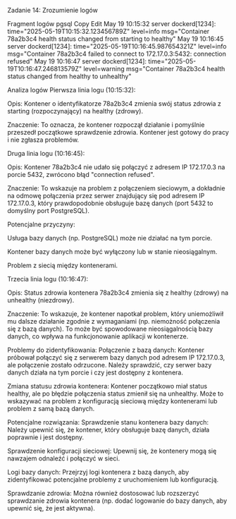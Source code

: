 Zadanie 14: Zrozumienie logów

Fragment logów
pgsql
Copy
Edit
May 19 10:15:32 server dockerd[1234]: time="2025-05-19T10:15:32.123456789Z" level=info msg="Container 78a2b3c4 health status changed from starting to healthy"
May 19 10:16:45 server dockerd[1234]: time="2025-05-19T10:16:45.987654321Z" level=info msg="Container 78a2b3c4 failed to connect to 172.17.0.3:5432: connection refused"
May 19 10:16:47 server dockerd[1234]: time="2025-05-19T10:16:47.246813579Z" level=warning msg="Container 78a2b3c4 health status changed from healthy to unhealthy"



Analiza logów
Pierwsza linia logu (10:15:32):

Opis: Kontener o identyfikatorze 78a2b3c4 zmienia swój status zdrowia z starting (rozpoczynający) na healthy (zdrowy).

Znaczenie: To oznacza, że kontener rozpoczął działanie i pomyślnie przeszedł początkowe sprawdzenie zdrowia. Kontener jest gotowy do pracy i nie zgłasza problemów.

Druga linia logu (10:16:45):

Opis: Kontener 78a2b3c4 nie udało się połączyć z adresem IP 172.17.0.3 na porcie 5432, zwrócono błąd "connection refused".

Znaczenie: To wskazuje na problem z połączeniem sieciowym, a dokładnie na odmowę połączenia przez serwer znajdujący się pod adresem IP 172.17.0.3, który prawdopodobnie obsługuje bazę danych (port 5432 to domyślny port PostgreSQL).

Potencjalne przyczyny:

Usługa bazy danych (np. PostgreSQL) może nie działać na tym porcie.

Kontener bazy danych może być wyłączony lub w stanie nieosiągalnym.

Problem z siecią między kontenerami.

Trzecia linia logu (10:16:47):

Opis: Status zdrowia kontenera 78a2b3c4 zmienia się z healthy (zdrowy) na unhealthy (niezdrowy).

Znaczenie: To wskazuje, że kontener napotkał problem, który uniemożliwił mu dalsze działanie zgodnie z wymaganiami (np. niemożność połączenia się z bazą danych). To może być spowodowane nieosiągalnością bazy danych, co wpływa na funkcjonowanie aplikacji w kontenerze.




Problemy do zidentyfikowania:
Połączenie z bazą danych: Kontener próbował połączyć się z serwerem bazy danych pod adresem IP 172.17.0.3, ale połączenie zostało odrzucone. Należy sprawdzić, czy serwer bazy danych działa na tym porcie i czy jest dostępny z kontenera.

Zmiana statusu zdrowia kontenera: Kontener początkowo miał status healthy, ale po błędzie połączenia status zmienił się na unhealthy. Może to wskazywać na problem z konfiguracją sieciową między kontenerami lub problem z samą bazą danych.



Potencjalne rozwiązania:
Sprawdzenie stanu kontenera bazy danych: Należy upewnić się, że kontener, który obsługuje bazę danych, działa poprawnie i jest dostępny.

Sprawdzenie konfiguracji sieciowej: Upewnij się, że kontenery mogą się nawzajem odnaleźć i połączyć w sieci.

Logi bazy danych: Przejrzyj logi kontenera z bazą danych, aby zidentyfikować potencjalne problemy z uruchomieniem lub konfiguracją.

Sprawdzanie zdrowia: Można również dostosować lub rozszerzyć sprawdzanie zdrowia kontenera (np. dodać logowanie do bazy danych, aby upewnić się, że jest aktywna).
